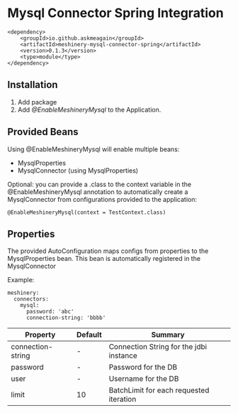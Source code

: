 # Mysql Connector Spring Integration

    <dependency>
        <groupId>io.github.askmeagain</groupId>
        <artifactId>meshinery-mysql-connector-spring</artifactId>
        <version>0.1.3</version>
        <type>module</type>
    </dependency>

## Installation

1. Add package
2. Add _@EnableMeshineryMysql_ to the Application.

## Provided Beans

Using @EnableMeshineryMysql will enable multiple beans:

* MysqlProperties
* MysqlConnector (using MysqlProperties)

Optional: you can provide a .class  to the context variable in the @EnableMeshineryMysql annotation
to automatically create a MysqlConnector from configurations provided to the application:

    @EnableMeshineryMysql(context = TestContext.class)

## Properties

The provided AutoConfiguration maps configs from properties to 
the MysqlProperties bean. This bean is automatically registered in the
MysqlConnector

Example:

    meshinery:
      connectors:
        mysql:
          password: 'abc'
          connection-string: 'bbbb'

| Property  | Default  | Summary  |
|---|---|---|
| connection-string  | -  | Connection String for the jdbi instance  |
| password  | -  | Password for the DB  |
| user  | -  | Username for the DB  |
| limit  | 10  | BatchLimit for each requested iteration  |